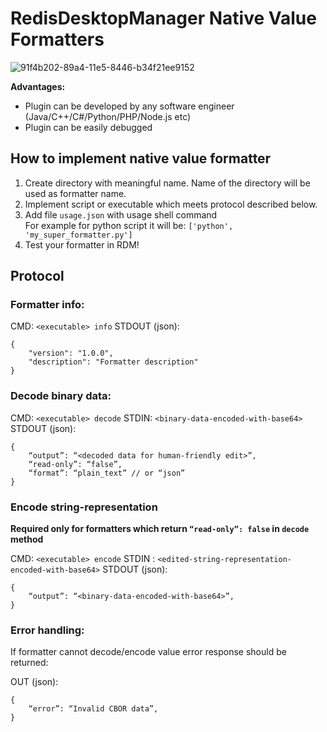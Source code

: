 # RedisDesktopManager Native Value Formatters

![91f4b202-89a4-11e5-8446-b34f21ee9152](https://cloud.githubusercontent.com/assets/1655867/20011127/315cb0c4-a2b3-11e6-8479-ae8a6d030f40.png)

**Advantages:**
- Plugin can be developed by any software engineer (Java/C++/C#/Python/PHP/Node.js etc)
- Plugin can be easily debugged

## How to implement native value formatter
1. Create directory with meaningful name. Name of the directory will be used as formatter name.
2. Implement script or executable which meets protocol described below. 
3. Add file `usage.json` with usage shell command<br />
For example for python script it will be: `['python', 'my_super_formatter.py']`
4. Test your formatter in RDM!

## Protocol
### Formatter info:

CMD: `<executable> info`
STDOUT (json):

```
{
    "version": "1.0.0",
    "description": "Formatter description"
}
```
### Decode binary data:  

CMD: `<executable> decode`
STDIN: `<binary-data-encoded-with-base64>`
STDOUT (json): 

```
{
    “output”: “<decoded data for human-friendly edit>”,
    “read-only”: “false”,    
    “format”: “plain_text” // or “json”
}
```
### Encode string-representation 
**Required only for formatters which return `“read-only”: false` in `decode` method**

CMD: `<executable> encode`
STDIN : `<edited-string-representation-encoded-with-base64>`
STDOUT (json): 
```
{
    “output”: “<binary-data-encoded-with-base64>”,    
}

```

### Error handling:
If formatter cannot decode/encode value error response should be returned:

OUT (json): 
```
{
    “error”: “Invalid CBOR data”,    
}
```

